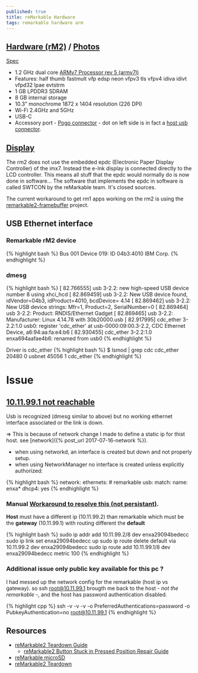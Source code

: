 ```yaml
---
published: true
title: reMarkable Hardware
tags: remarkable hardware arm
---
```

## [Hardware (rM2)](https://remarkable.com/store/remarkable-2) / [Photos](https://www.reddit.com/r/RemarkableTablet/comments/kcqzdy/broke_my_remarkable_2_it_was_knocked_off_the/)
[Spec](https://remarkable.com/#Specifications) 
- 1.2 GHz dual core [ARMv7 Processor rev 5 (armv7l)](https://remarkablewiki.com/tech/specs/rm2_specs)
- Features: half thumb fastmult vfp edsp neon vfpv3 tls vfpv4 idiva idivt vfpd32 lpae evtstrm
- 1 GB LPDDR3 SDRAM
- 8 GB internal storage
- 10.3” monochrome 1872 x 1404 resolution (226 DPI)
- Wi-Fi 2.4GHz and 5GHz
- USB-C
- Accessory port - [Pogo connector](https://www.reddit.com/r/RemarkableTablet/comments/j9g1d5/rm2_with_an_external_keyboard_accessory_port_usage/) - dot on left side is in fact a [host usb connector](https://imgur.com/gallery/TRuN0jc).

## [Display](https://remarkablewiki.com/tech/rm2_framebuffer)
The rm2 does not use the embedded epdc (Electronic Paper Display Controller) of the imx7. Instead the e-Ink display is connected directly to the LCD controller. This means all stuff that the epdc would normally do is now done in software... The software that implements the epdc in software is called SWTCON by the reMarkable team. It's closed sources.

The current workaround to get rm1 apps working on the rm2 is using the [remarkable2-framebuffer](https://github.com/ddvk/remarkable2-framebuffer) project.


## USB Ethernet interface
### Remarkable rM2 device
{% highlight bash %}
Bus 001 Device 019: ID 04b3:4010 IBM Corp.
{% endhighlight %}

### dmesg
{% highlight bash %}
[   82.766555] usb 3-2.2: new high-speed USB device number 8 using xhci_hcd
[   82.869459] usb 3-2.2: New USB device found, idVendor=04b3, idProduct=4010, bcdDevice= 4.14
[   82.869462] usb 3-2.2: New USB device strings: Mfr=1, Product=2, SerialNumber=0
[   82.869464] usb 3-2.2: Product: RNDIS/Ethernet Gadget
[   82.869465] usb 3-2.2: Manufacturer: Linux 4.14.78 with 30b20000.usb
[   82.917995] cdc_ether 3-2.2:1.0 usb0: register 'cdc_ether' at usb-0000:09:00.3-2.2, CDC Ethernet Device, a6:94:aa:fa:e4:b6
[   82.930455] cdc_ether 3-2.2:1.0 enxa694aafae4b6: renamed from usb0
{% endhighlight %}

Driver is cdc_ether
{% highlight bash %}
$ lsmod | grep cdc
cdc_ether              20480  0
usbnet                 45056  1 cdc_ether
{% endhighlight %}

# Issue
## [10.11.99.1 not reachable](https://remarkablewiki.com/tech/ssh#fedora_33)
Usb is recognized (dmesg similar to above) but no working ethernet interface associated or the link is down.

=> This is because of network change I made to define a static ip for thist host. see [network]({% post_url 2017-07-16-network %}). 

- when using networkd, an interface is created but down and not properly setup.
- when using NetworkManager no interface is created unless explicitly authorized:

{% highlight bash %}
network:
  ethernets:
    # remarkable
    usb:
     match:
       name: enxa*
     dhcp4: yes
{% endhighlight %}

### Manual [Workaround to resolve this (not persistant)](https://www.howtogeek.com/657911/how-to-use-the-ip-command-on-linux/).

**Host** must have a different ip (10.11.99.2) than remarkable which  must be the **gateway** (10.11.99.1) with routing different the **default**

{% highlight bash %}
sudo ip addr add 10.11.99.2/8 dev enxa29094bedecc
sudo ip link set enxa29094bedecc up
sudo ip route delete default via 10.11.99.2 dev enxa29094bedecc
sudo ip route add 10.11.99.1/8 dev enxa29094bedecc metric 100
{% endhighlight %}

### Additional issue only public key available for this pc ?
I had messed up the network config for the remarkable (host ip vs gateway). so ssh root@10.11.99.1 brougth me back to the host - _not the remarkable_ -, and the host has password authentication disabled.

{% highlight cpp %}
ssh -v -v -v -o PreferredAuthentications=password -o PubkeyAuthentication=no root@10.11.99.1 
{% endhighlight %}


## Resources
- [reMarkable2 Teardown Guide](https://www.reddit.com/r/RemarkableTablet/comments/l0vq8f/remarkable2_teardown_guide/)
  	- [reMarkable2 Button Stuck in Pressed Position Repair Guide](https://www.reddit.com/r/RemarkableTablet/comments/l0x9y6/remarkable2_button_stuck_in_pressed_position/)
- [reMarkable microSD](http://www.davisr.me/projects/remarkable-microsd/)
- [reMarkable2 Teardown](https://fccid.io/2AMK2-RM110/Internal-Photos/Internal-photos-4523960)
